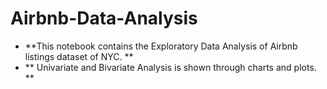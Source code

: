 # Airbnb-Data-Analysis
 
- **This notebook contains the Exploratory Data Analysis of Airbnb listings dataset of NYC. **
- ** Univariate and Bivariate Analysis is shown through charts and plots. **
